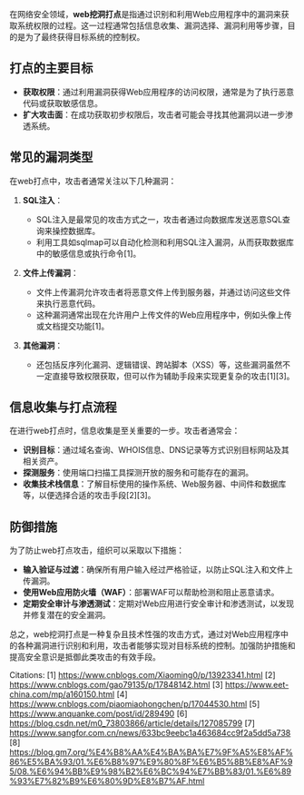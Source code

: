 在网络安全领域，**web挖洞打点**是指通过识别和利用Web应用程序中的漏洞来获取系统权限的过程。这一过程通常包括信息收集、漏洞选择、漏洞利用等步骤，目的是为了最终获得目标系统的控制权。

## 打点的主要目标

- **获取权限**：通过利用漏洞获得Web应用程序的访问权限，通常是为了执行恶意代码或获取敏感信息。
- **扩大攻击面**：在成功获取初步权限后，攻击者可能会寻找其他漏洞以进一步渗透系统。

## 常见的漏洞类型

在web打点中，攻击者通常关注以下几种漏洞：

1. **SQL注入**：
   - SQL注入是最常见的攻击方式之一，攻击者通过向数据库发送恶意SQL查询来操控数据库。
   - 利用工具如sqlmap可以自动化检测和利用SQL注入漏洞，从而获取数据库中的敏感信息或执行命令[1]。

2. **文件上传漏洞**：
   - 文件上传漏洞允许攻击者将恶意文件上传到服务器，并通过访问这些文件来执行恶意代码。
   - 这种漏洞通常出现在允许用户上传文件的Web应用程序中，例如头像上传或文档提交功能[1]。

3. **其他漏洞**：
   - 还包括反序列化漏洞、逻辑错误、跨站脚本（XSS）等，这些漏洞虽然不一定直接导致权限获取，但可以作为辅助手段来实现更复杂的攻击[1][3]。

## 信息收集与打点流程

在进行web打点时，信息收集是至关重要的一步。攻击者通常会：

- **识别目标**：通过域名查询、WHOIS信息、DNS记录等方式识别目标网站及其相关资产。
- **探测服务**：使用端口扫描工具探测开放的服务和可能存在的漏洞。
- **收集技术栈信息**：了解目标使用的操作系统、Web服务器、中间件和数据库等，以便选择合适的攻击手段[2][3]。

## 防御措施

为了防止web打点攻击，组织可以采取以下措施：

- **输入验证与过滤**：确保所有用户输入经过严格验证，以防止SQL注入和文件上传漏洞。
- **使用Web应用防火墙（WAF）**：部署WAF可以帮助检测和阻止恶意请求。
- **定期安全审计与渗透测试**：定期对Web应用进行安全审计和渗透测试，以发现并修复潜在的安全漏洞。

总之，web挖洞打点是一种复杂且技术性强的攻击方式，通过对Web应用程序中的各种漏洞进行识别和利用，攻击者能够实现对目标系统的控制。加强防护措施和提高安全意识是抵御此类攻击的有效手段。

Citations:
[1] https://www.cnblogs.com/Xiaoming0/p/13923341.html
[2] https://www.cnblogs.com/gao79135/p/17848142.html
[3] https://www.eet-china.com/mp/a160150.html
[4] https://www.cnblogs.com/piaomiaohongchen/p/17044530.html
[5] https://www.anquanke.com/post/id/289490
[6] https://blog.csdn.net/m0_73803866/article/details/127085799
[7] https://www.sangfor.com.cn/news/633bc9eebc1a463684cc9f2a5dd5a738
[8] https://blog.gm7.org/%E4%B8%AA%E4%BA%BA%E7%9F%A5%E8%AF%86%E5%BA%93/01.%E6%B8%97%E9%80%8F%E6%B5%8B%E8%AF%95/08.%E6%94%BB%E9%98%B2%E6%BC%94%E7%BB%83/01.%E6%89%93%E7%82%B9%E6%80%9D%E8%B7%AF.html